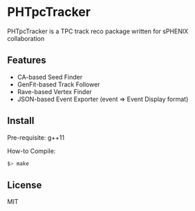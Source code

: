 # PHTpcTracker

PHTpcTracker is a TPC track reco package written for sPHENIX collaboration

## Features
   - CA-based Seed Finder
   - GenFit-based Track Follower
   - Rave-based Vertex Finder
   - JSON-based Event Exporter (event => Event Display format)

## Install

Pre-requisite: g++11

How-to Compile:
```sh
$> make
```
## License

MIT